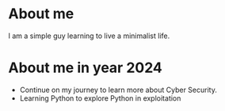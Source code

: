 # About me
I am a simple guy learning to live a minimalist life.

# About me in year 2024
<ul>
  <li>Continue on my journey to learn more about Cyber Security.</li>
  <li>Learning Python to explore Python in exploitation</li>
</ul>





